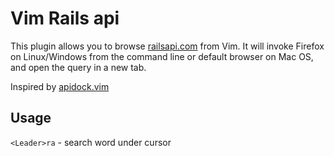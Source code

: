# Vim Rails api #

This plugin allows you to browse [railsapi.com](http://railsapi.com/)
from Vim.  It will invoke Firefox on Linux/Windows from the command line or
default browser on Mac OS, and open the query in a new tab.

Inspired by [apidock.vim](https://github.com/mileszs/apidock.vim)

## Usage ##

`<Leader>ra` - search word under cursor
